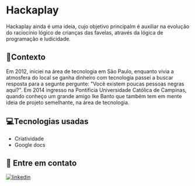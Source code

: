 # Hackaplay
Hackaplay ainda é uma ideia, cujo objetivo principalm é auxiliar na evolução do raciocínio lógico de crianças das favelas, através da lógica de programação e ludicidade.

## 🎯Contexto
Em 2012, iniciei na área de tecnologia em São Paulo, enquanto vivia a atmosfera do local se ganha dinheiro com tecnologia passei a buscar resposta para a segunte pergunte: "Você existem poucas pessoas negras aqui?".
Em 2014 ingresso na Pontifícia Universidade Católica de Campinas, quando conheço um grande amigo Ike Banto que também tem em mente ideia de projeto semelhante, na área de tecnologia.

## 💻Tecnologias usadas

- Criatividade
- Google docs

## 📨 Entre em contato

[![linkedin](https://img.shields.io/badge/linkedin-0A66C2?style=for-the-badge&logo=linkedin&logoColor=white)](https://www.linkedin.com/in/brunooliveira09/)


